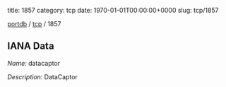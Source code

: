 title: 1857
category: tcp
date: 1970-01-01T00:00:00+0000
slug: tcp/1857

[portdb](/) / [tcp](/category/tcp.html) / 1857


## IANA Data

_Name:_ datacaptor

_Description:_ DataCaptor

